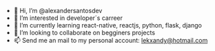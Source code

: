 - 👋 Hi, I’m @alexandersantosdev
- 👀 I’m interested in developer´s carreer
- 🌱 I’m currently learning react-native, reactjs, python, flask, django
- 💞️ I’m looking to collaborate on begginers projects
- 📫 Send me an mail to my personal account: lekxandy@hotmail.com

<!---
alexandersantosdev/alexandersantosdev is a ✨ special ✨ repository because its `README.md` (this file) appears on your GitHub profile.
You can click the Preview link to take a look at your changes.
--->
